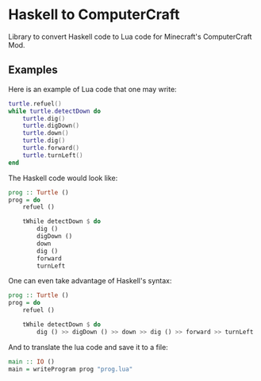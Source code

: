 # Haskell to ComputerCraft

Library to convert Haskell code to Lua code for Minecraft's ComputerCraft Mod.

## Examples

Here is an example of Lua code that one may write:

```lua
turtle.refuel()
while turtle.detectDown do 
    turtle.dig()
    turtle.digDown()
    turtle.down()
    turtle.dig()
    turtle.forward()
    turtle.turnLeft()
end
```

The Haskell code would look like:

```haskell
prog :: Turtle ()
prog = do 
    refuel ()

    tWhile detectDown $ do 
        dig ()
        digDown () 
        down 
        dig () 
        forward
        turnLeft
```

One can even take advantage of Haskell's syntax:

```haskell
prog :: Turtle ()
prog = do 
    refuel () 

    tWhile detectDown $ do 
        dig () >> digDown () >> down >> dig () >> forward >> turnLeft
```

And to translate the lua code and save it to a file:

```haskell
main :: IO ()
main = writeProgram prog "prog.lua"
```
